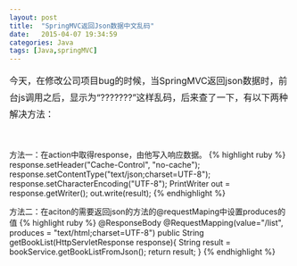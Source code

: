 ```yaml
---
layout: post
title:  "SpringMVC返回Json数据中文乱码"
date:   2015-04-07 19:34:59
categories: Java
tags: [Java,springMVC]
---
```

<p style="font-size:16px;line-height:30px">今天，在修改公司项目bug的时候，当SpringMVC返回json数据时，前台js调用之后，显示为“???????”这样乱码，后来查了一下，有以下两种解决方法：</p></br>

方法一：在action中取得response，由他写入响应数据。
{% highlight ruby %}
response.setHeader("Cache-Control", "no-cache"); 
response.setContentType("text/json;charset=UTF-8");
response.setCharacterEncoding("UTF-8");
PrintWriter out = response.getWriter();
out.write(result);
{% endhighlight %}

方法二：在aciton的需要返回json的方法的@requestMaping中设置produces的值
{% highlight ruby %}
@ResponseBody
@RequestMapping(value="/list", produces = "text/html;charset=UTF-8")
public String getBookList(HttpServletResponse response){
      String result = bookService.getBookListFromJson();
	  return result;
}
{% endhighlight %}